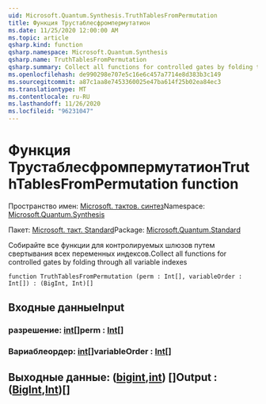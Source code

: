 ```yaml
---
uid: Microsoft.Quantum.Synthesis.TruthTablesFromPermutation
title: Функция Трустаблесфромпермутатион
ms.date: 11/25/2020 12:00:00 AM
ms.topic: article
qsharp.kind: function
qsharp.namespace: Microsoft.Quantum.Synthesis
qsharp.name: TruthTablesFromPermutation
qsharp.summary: Collect all functions for controlled gates by folding through all variable indexes
ms.openlocfilehash: de990298e707e5c16e6c457a7714e8d383b3c149
ms.sourcegitcommit: a87c1aa8e7453360025e47ba614f25b02ea84ec3
ms.translationtype: MT
ms.contentlocale: ru-RU
ms.lasthandoff: 11/26/2020
ms.locfileid: "96231047"
---
```

# <a name="truthtablesfrompermutation-function"></a><span data-ttu-id="f34e7-102">Функция Трустаблесфромпермутатион</span><span class="sxs-lookup"><span data-stu-id="f34e7-102">TruthTablesFromPermutation function</span></span>

<span data-ttu-id="f34e7-103">Пространство имен: [Microsoft. тактов. синтез](xref:Microsoft.Quantum.Synthesis)</span><span class="sxs-lookup"><span data-stu-id="f34e7-103">Namespace: [Microsoft.Quantum.Synthesis](xref:Microsoft.Quantum.Synthesis)</span></span>

<span data-ttu-id="f34e7-104">Пакет: [Microsoft. такт. Standard](https://nuget.org/packages/Microsoft.Quantum.Standard)</span><span class="sxs-lookup"><span data-stu-id="f34e7-104">Package: [Microsoft.Quantum.Standard](https://nuget.org/packages/Microsoft.Quantum.Standard)</span></span>


<span data-ttu-id="f34e7-105">Собирайте все функции для контролируемых шлюзов путем свертывания всех переменных индексов.</span><span class="sxs-lookup"><span data-stu-id="f34e7-105">Collect all functions for controlled gates by folding through all variable indexes</span></span>

```qsharp
function TruthTablesFromPermutation (perm : Int[], variableOrder : Int[]) : (BigInt, Int)[]
```


## <a name="input"></a><span data-ttu-id="f34e7-106">Входные данные</span><span class="sxs-lookup"><span data-stu-id="f34e7-106">Input</span></span>

### <a name="perm--int"></a><span data-ttu-id="f34e7-107">разрешение: [int](xref:microsoft.quantum.lang-ref.int)[]</span><span class="sxs-lookup"><span data-stu-id="f34e7-107">perm : [Int](xref:microsoft.quantum.lang-ref.int)[]</span></span>




### <a name="variableorder--int"></a><span data-ttu-id="f34e7-108">Вариаблеордер: [int](xref:microsoft.quantum.lang-ref.int)[]</span><span class="sxs-lookup"><span data-stu-id="f34e7-108">variableOrder : [Int](xref:microsoft.quantum.lang-ref.int)[]</span></span>





## <a name="output--bigintint"></a><span data-ttu-id="f34e7-109">Выходные данные: ([bigint](xref:microsoft.quantum.lang-ref.bigint),[int](xref:microsoft.quantum.lang-ref.int)) []</span><span class="sxs-lookup"><span data-stu-id="f34e7-109">Output : ([BigInt](xref:microsoft.quantum.lang-ref.bigint),[Int](xref:microsoft.quantum.lang-ref.int))[]</span></span>

